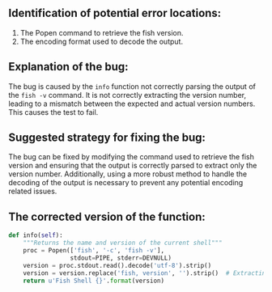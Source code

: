 ## Identification of potential error locations:
1. The Popen command to retrieve the fish version.
2. The encoding format used to decode the output.

## Explanation of the bug:
The bug is caused by the `info` function not correctly parsing the output of the `fish -v` command. It is not correctly extracting the version number, leading to a mismatch between the expected and actual version numbers. This causes the test to fail.

## Suggested strategy for fixing the bug:
The bug can be fixed by modifying the command used to retrieve the fish version and ensuring that the output is correctly parsed to extract only the version number. Additionally, using a more robust method to handle the decoding of the output is necessary to prevent any potential encoding related issues.

## The corrected version of the function:
```python
def info(self):
    """Returns the name and version of the current shell"""
    proc = Popen(['fish', '-c', 'fish -v'],
                 stdout=PIPE, stderr=DEVNULL)
    version = proc.stdout.read().decode('utf-8').strip()
    version = version.replace('fish, version', '').strip()  # Extracting only the version number
    return u'Fish Shell {}'.format(version)
```